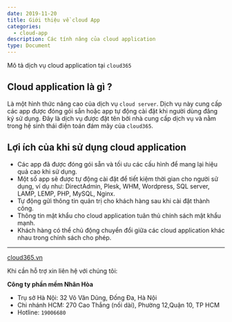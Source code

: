 ```yaml
---
date: 2019-11-20
title: Giới thiệu về cloud App
categories:
  - cloud-app
description: Các tính năng của cloud application
type: Document
---
```

Mô tả dịch vụ cloud application tại `cloud365`

## Cloud application là gì ?
Là một hình thức nâng cao của dịch vụ `cloud server`. Dịch vụ này cung cấp các app được đóng gói sẵn hoặc app tự động cài đặt khi người dùng đăng ký sử dụng. Đây là dịch vụ được đặt tên bởi nhà cung cấp dịch vụ và nằm trong hệ sinh thái điện toán đám mây của `cloud365`.

## Lợi ích của khi sử dụng cloud application

+ Các app đã được đóng gói sẵn và tối ưu các cấu hình để mang lại hiệu quả cao khi sử dụng. <br>
+ Một số app sẽ được tự động cài đặt để tiết kiệm thời gian cho người sử dụng, ví dụ như: DirectAdmin, Plesk, WHM, Wordpress, SQL server, LAMP, LEMP, PHP, MySQL, Nginx.
+ Tự động gửi thông tin quản trị cho khách hàng sau khi cài đặt thành công.<br>
+ Thông tin mật khẩu cho cloud application tuân thủ chính sách mật khẩu mạnh.<br>
+ Khách hàng có thể chủ động chuyển đổi giữa các cloud application khác nhau trong chính sách cho phép.
---
<a href="https://cloud365.vn/" target="_blank">cloud365.vn</a>

Khi cần hỗ trợ xin liên hệ với chúng tôi:

**Công ty phần mềm Nhân Hòa**
- Trụ sở Hà Nội: 32 Võ Văn Dũng, Đống Đa, Hà Nội
- Chi nhánh HCM: 270 Cao Thắng (nối dài), Phường 12,Quận 10, TP HCM
- Hotline: `19006680`

